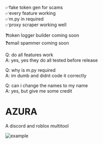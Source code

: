 ✅fake token gen for scams                                              
✅every feature working                                                        
✅m.py in required                                                                                   
✅proxy scraper working well

❓token logger builder coming soon                                                   
❓email spammer coming soon

Q: do all features work                                                                       
A: yes, yes they do all tested before release
  
Q: why is m.py required                                                                   
A: im dumb and didnt code it correctly

Q: can i change the names to my name                                                                
A: yes, but give me some credit

# AZURA
A discord and roblox multitool

![example](https://cdn.discordapp.com/attachments/1018327533906825256/1026558888239190026/unknown.png)
